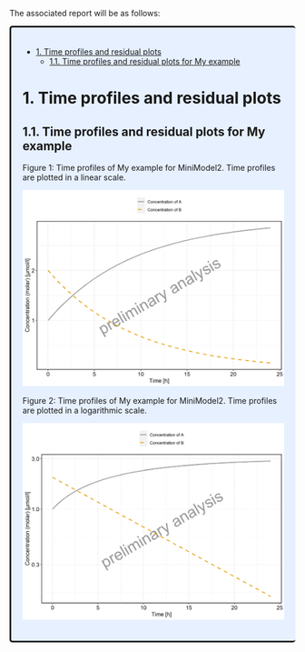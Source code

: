 <style>
div.reportOutput { background-color:#e6f0ff; border-radius: 5px; padding: 20px; border-style: solid none solid solid;}
</style>

The associated report will be as follows:

<div class="reportOutput">

<div class="container-fluid main-container">

<div id="header" class="fluid-row">

</div>

  - [1. Time profiles and residual
    plots](#1-time-profiles-and-residual-plots)
      - [1.1. Time profiles and residual plots for My
        example](#11-time-profiles-and-residual-plots-for-my-example)

<div id="time-profiles-and-residual-plots" class="section level1">

# 1\. Time profiles and residual plots

<div id="time-profiles-and-residual-plots-for-my-example" class="section level2">

## 1.1. Time profiles and residual plots for My example

Figure 1: Time profiles of My example for MiniModel2. Time profiles are
plotted in a linear scale.

![](Images/2dd4dc2d2f13fb061d4bb1ed04040d10e3afd7ac.png)

Figure 2: Time profiles of My example for MiniModel2. Time profiles are
plotted in a logarithmic scale.

![](Images/50e5aac51b0b83e5ff40b4d709ce83cbe39cc0c4.png)

</div>

</div>

</div>

